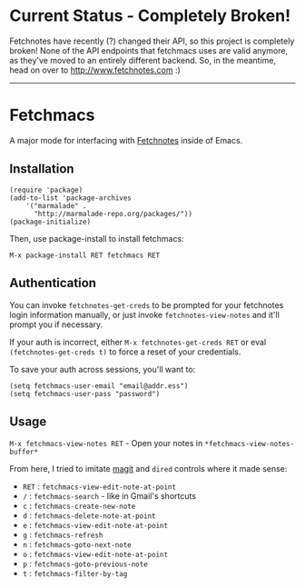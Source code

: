 # Current Status - Completely Broken!

Fetchnotes have recently (?) changed their API, so this project is completely broken! None of the API endpoints that fetchmacs uses are valid anymore, as they've moved to an entirely different backend. So, in the meantime, head on over to http://www.fetchnotes.com :)

---

# Fetchmacs

A major mode for interfacing with [Fetchnotes](http://www.fetchnotes.com) inside of Emacs.

## Installation

    (require 'package)
    (add-to-list 'package-archives
        '("marmalade" .
          "http://marmalade-repo.org/packages/"))
    (package-initialize)

Then, use package-install to install fetchmacs:

    M-x package-install RET fetchmacs RET

## Authentication

You can invoke `fetchnotes-get-creds` to be prompted for your fetchnotes login information manually, or just invoke `fetchnotes-view-notes` and it'll prompt you if necessary.

If your auth is incorrect, either `M-x fetchnotes-get-creds RET` or eval `(fetchnotes-get-creds t)` to force a reset of your credentials.

To save your auth across sessions, you'll want to:

    (setq fetchmacs-user-email "email@addr.ess")
    (setq fetchmacs-user-pass "password")

## Usage

`M-x fetchmacs-view-notes RET` - Open your notes in `*fetchmacs-view-notes-buffer*`

From here, I tried to imitate [magit](http://philjackson.github.com/magit/) and `dired` controls where it made sense:

* `RET` : `fetchmacs-view-edit-note-at-point`
* `/` : `fetchmacs-search` - like in Gmail's shortcuts
* `c` : `fetchmacs-create-new-note`
* `d` : `fetchmacs-delete-note-at-point`
* `e` : `fetchmacs-view-edit-note-at-point`
* `g` : `fetchmacs-refresh`
* `n` : `fetchmacs-goto-next-note`
* `o` : `fetchmacs-view-edit-note-at-point`
* `p` : `fetchmacs-goto-previous-note`
* `t` : `fetchmacs-filter-by-tag`
